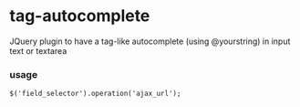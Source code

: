 tag-autocomplete
===============

JQuery plugin to have a tag-like autocomplete (using @yourstring) in input text or textarea

<h3>usage</h3>

<pre><code>$('field_selector').operation('ajax_url');</code></pre>